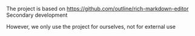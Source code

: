 The project is based on  https://github.com/outline/rich-markdown-editor  Secondary development

However, we only use the project for ourselves, not for external use